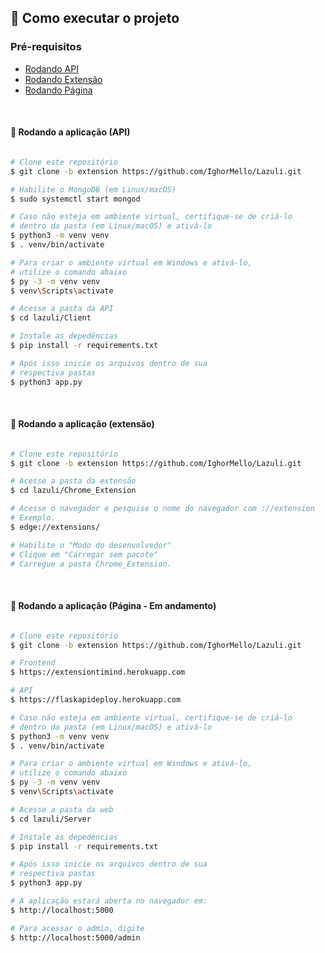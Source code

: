 ## 🚀 Como executar o projeto

### Pré-requisitos

- [Rodando API](#api)
- [Rodando Extensão](#extension)
- [Rodando Página](#page)

<br>

<a id="api"></a>

#### 🧭 Rodando a aplicação (API)

```bash

# Clone este repositório
$ git clone -b extension https://github.com/IghorMello/Lazuli.git

# Habilite o MongoDB (em Linux/macOS)
$ sudo systemctl start mongod

# Caso não esteja em ambiente virtual, certifique-se de criá-lo
# dentro da pasta (em Linux/macOS) e ativá-lo
$ python3 -m venv venv
$ . venv/bin/activate

# Para criar o ambiente virtual em Windows e ativá-lo,
# utilize o comando abaixo
$ py -3 -m venv venv
$ venv\Scripts\activate

# Acesse a pasta da API
$ cd lazuli/Client

# Instale as depedências
$ pip install -r requirements.txt

# Após isso inicie os arquivos dentro de sua
# respectiva pastas
$ python3 app.py

```

<br>

<a id="extension"></a>

#### 🎲 Rodando a aplicação (extensão)

```bash

# Clone este repositório
$ git clone -b extension https://github.com/IghorMello/Lazuli.git

# Acesse a pasta da extensão
$ cd lazuli/Chrome_Extension

# Acesse o navegador e pesquise o nome do navegador com ://extension
# Exemplo.
$ edge://extensions/

# Habilite o "Modo do desenvolvedor"
# Clique em "Carregar sem pacote"
# Carregue a pasta Chrome_Extension.

```

<br>

<a id="page"></a>

#### :memo: Rodando a aplicação (Página - Em andamento)

```bash

# Clone este repositório
$ git clone -b extension https://github.com/IghorMello/Lazuli.git

# Frontend
$ https://extensiontimind.herokuapp.com

# API
$ https://flaskapideploy.herokuapp.com

# Caso não esteja em ambiente virtual, certifique-se de criá-lo
# dentro da pasta (em Linux/macOS) e ativá-lo
$ python3 -m venv venv
$ . venv/bin/activate

# Para criar o ambiente virtual em Windows e ativá-lo,
# utilize o comando abaixo
$ py -3 -m venv venv
$ venv\Scripts\activate

# Acesse a pasta da web
$ cd lazuli/Server

# Instale as depedências
$ pip install -r requirements.txt

# Após isso inicie os arquivos dentro de sua
# respectiva pastas
$ python3 app.py

# A aplicação estará aberta no navegador em:
$ http://localhost:5000

# Para acessar o admin, digite
$ http://localhost:5000/admin

```
